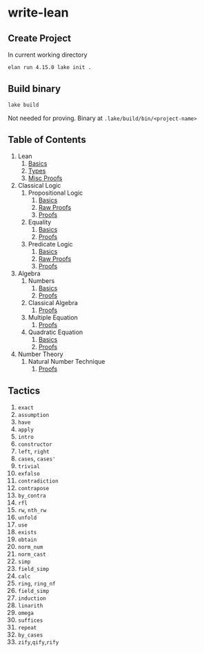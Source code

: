 # write-lean

## Create Project
In current working directory
```sh
elan run 4.15.0 lake init .
```

## Build binary
```sh
lake build
```
Not needed for proving. Binary at `.lake/build/bin/<project-name>`

## Table of Contents

1. Lean
    1. [Basics](WriteLean/Lean/Basics.lean)
    2. [Types](WriteLean/Lean/Types.lean)
    3. [Misc Proofs](WriteLean/Lean/MiscProofs.lean)
2. Classical Logic
    1. Propositional Logic
        1. [Basics](WriteLean/ClassicalLogic/PropositionalLogic/Basics.lean)
        2. [Raw Proofs](WriteLean/ClassicalLogic/PropositionalLogic/RawProofs.lean)
        3. [Proofs](WriteLean/ClassicalLogic/PropositionalLogic/Proofs.lean)
    2. Equality
        1. [Basics](WriteLean/ClassicalLogic/Equality/Basics.lean)
        2. [Proofs](WriteLean/ClassicalLogic/Equality/Proofs.lean)
    3. Predicate Logic
        1. [Basics](WriteLean/ClassicalLogic/PredicateLogic/Basics.lean)
        2. [Raw Proofs](WriteLean/ClassicalLogic/PredicateLogic/RawProofs.lean)
        3. [Proofs](WriteLean/ClassicalLogic/PredicateLogic/Proofs.lean)
3. Algebra
    1. Numbers
        1. [Basics](WriteLean/Algebra/Numbers/Basics.lean)
        2. [Proofs](WriteLean/Algebra/Numbers/Proofs.lean)
    2. Classical Algebra
        1. [Proofs](WriteLean/Algebra/ClassicalAlgebra/Proofs.lean)
    3. Multiple Equation
        1. [Proofs](WriteLean/Algebra/MultipleEquation/Proofs.lean)
    4. Quadratic Equation
        1. [Basics](WriteLean/Algebra/Quadratic/Basics.lean)
        2. [Proofs](WriteLean/Algebra/Quadratic/Proofs.lean)
4. Number Theory
    1. Natural Number Technique
        1. [Proofs](WriteLean/NumberTheory/NatNumberTechnique/Proofs.lean)


## Tactics
1. `exact`
2. `assumption`
3. `have`
4. `apply`
5. `intro`
6. `constructor`
7. `left`, `right`
8. `cases`, `cases'`
9. `trivial`
10. `exfalso`
11. `contradiction`
12. `contrapose`
13. `by_contra`
14. `rfl`
15. `rw`, `nth_rw`
16. `unfold`
17. `use`
18. `exists`
19. `obtain`
20. `norm_num`
21. `norm_cast`
22. `simp`
23. `field_simp`
24. `calc`
25. `ring`, `ring_nf`
26. `field_simp`
27. `induction`
28. `linarith`
29. `omega`
30. `suffices`
31. `repeat`
32. `by_cases`
33. `zify`,`qify`,`rify`
